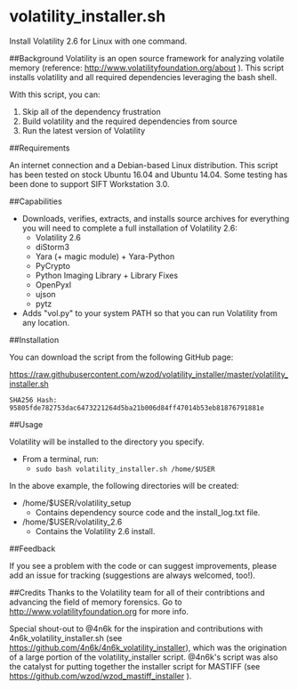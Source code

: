 # volatility_installer.sh

Install Volatility 2.6 for Linux with one command.

##Background
Volatility is an open source framework for analyzing volatile memory (reference: http://www.volatilityfoundation.org/about ). This script installs volatility and all required dependencies leveraging the bash shell.

With this script, you can: 

1. Skip all of the dependency frustration
2. Build volatility and the required dependencies from source
3. Run the latest version of Volatility

##Requirements

An internet connection and a Debian-based Linux distribution. This script has been tested on stock Ubuntu 16.04 and Ubuntu 14.04. Some testing has been done to support SIFT Workstation 3.0.

##Capabilities

* Downloads, verifies, extracts, and installs source archives for everything you will need to complete a full installation of Volatility 2.6:
  * Volatility 2.6
  * diStorm3
  * Yara (+ magic module) + Yara-Python
  * PyCrypto
  * Python Imaging Library + Library Fixes
  * OpenPyxl
  * ujson
  * pytz
* Adds "vol.py" to your system PATH so that you can run Volatility from any location.

##Installation

You can download the script from the following GitHub page:

https://raw.githubusercontent.com/wzod/volatility_installer/master/volatility_installer.sh

`SHA256 Hash: 95805fde782753dac6473221264d5ba21b006d84ff47014b53eb81876791881e`

##Usage

Volatility will be installed to the directory you specify.

* From a terminal, run: 
  * `sudo bash volatility_installer.sh /home/$USER`

In the above example, the following directories will be created:

* /home/$USER/volatility_setup 
  * Contains dependency source code and the install_log.txt file.
* /home/$USER/volatility_2.6
  * Contains the Volatility 2.6 install.

##Feedback

If you see a problem with the code or can suggest improvements, please add an issue for tracking (suggestions are always welcomed, too!).

##Credits
Thanks to the Volatility team for all of their contribtions and advancing the field of memory forensics. Go to http://www.volatilityfoundation.org for more info.

Special shout-out to @4n6k for the inspiration and contributions with 4n6k_volatility_installer.sh (see https://github.com/4n6k/4n6k_volatility_installer), which was the origination of a large portion of the volatility_installer script.  @4n6k's script was also the catalyst for putting together the installer script for MASTIFF (see https://github.com/wzod/wzod_mastiff_installer ).
